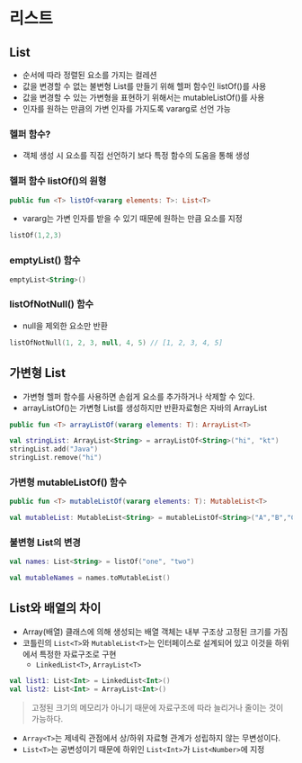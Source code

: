 # 리스트

## List
- 순서에 따라 정렬된 요소를 가지는 컬레션 
- 값을 변경할 수 없는 불변형 List를 만들기 위해 헬퍼 함수인 listOf()를 사용
- 값을 변경할 수 있는 가변형을 표현하기 위해서는 mutableListOf()를 사용
- 인자를 원하는 만큼의 가변 인자를 가지도록 vararg로 선언 가능

### 헬퍼 함수?
- 객체 생성 시 요소를 직접 선언하기 보다 특정 함수의 도움을 통해 생성

### 헬퍼 함수 listOf()의 원형
```kotlin
public fun <T> listOf<vararg elements: T>: List<T>
```
- vararg는 가변 인자를 받을 수 있기 때문에 원하는 만큼 요소를 지정

```kotlin
listOf(1,2,3)
```

### emptyList() 함수
```kotlin
emptyList<String>()
```
### listOfNotNull() 함수
- null을 제외한 요소만 반환
```kotlin
listOfNotNull(1, 2, 3, null, 4, 5) // [1, 2, 3, 4, 5]
```

## 가변형 List
- 가변형 헬퍼 함수를 사용하면 손쉽게 요소를 추가하거나 삭제할 수 있다.
- arrayListOf()는 가변형 List를 생성하지만 반환자료형은 자바의 ArrayList
```kotlin
public fun <T> arrayListOf(vararg elements: T): ArrayList<T>
```

```kotlin
val stringList: ArrayList<String> = arrayListOf<String>("hi", "kt")
stringList.add("Java")
stringList.remove("hi")
```

### 가변형 mutableListOf() 함수
```kotlin
public fun <T> mutableListOf(vararg elements: T): MutableList<T>
```
```kotlin
val mutableList: MutableList<String> = mutableListOf<String>("A","B","C")
```

### 불변형 List의 변경
```kotlin
val names: List<String> = listOf("one", "two")

val mutableNames = names.toMutableList()
```

## List와 배열의 차이
- Array(배열) 클래스에 의해 생성되는 배열 객체는 내부 구조상 고정된 크기를 가짐
- 코틀린의 `List<T>`와 `MutableList<T>`는 인터페이스로 설계되어 있고 이것을 하위에서 특정한 자료구조로 구현
    - `LinkedList<T>`, `ArrayList<T>`
```kotlin
val list1: List<Int> = LinkedList<Int>()
val list2: List<Int> = ArrayList<Int>()
```
> 고정된 크기의 메모리가 아니기 때문에 자료구조에 따라 늘리거나 줄이는 것이 가능하다.

- `Array<T>`는 제네릭 관점에서 상/하위 자료형 관계가 성립하지 않는 무변성이다.
- `List<T>`는 공변성이기 때문에 하위인 `List<Int>`가 `List<Number>`에 지정